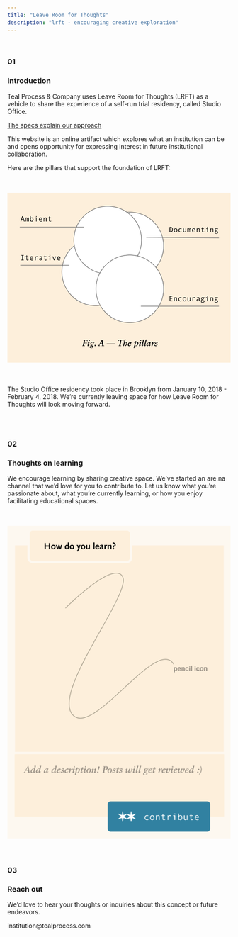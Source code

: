 ```yaml
---
title: "Leave Room for Thoughts"
description: "lrft - encouraging creative exploration"
---
```


<div class="gridded">
	<div class="row">
		<div class="col-3 sm-col-0">&nbsp;</div>
		<div class="col-1 sm-col-1">
			<h3 class="label ta-right">01</h3>
		</div>
		<div class="col-4 sm-col-11">
			<h3>Introduction</h3>
			<p>Teal Process & Company uses Leave Room for Thoughts (LRFT) as a vehicle to share the experience of a self-run trial residency, called Studio Office.</p>
			<a href="https://paper.dropbox.com/doc/Residency-Site-Spec--AqJkmn1f6xvYFivoNg3dU2HEAQ-MNh3pomrZyr85Ax45pYmt" target="_blank"><div class="btn btn-orange">
				<p>The specs explain our approach</p>
				<i class="arrow right"></i>
			</div></a>
			<p>This website is an online artifact which explores what an institution can be and opens opportunity for expressing interest in future institutional collaboration.</p>
			<p>Here are the pillars that support the foundation of LRFT:</p>
		</div>
		<div class="col-4 sm-col-0">&nbsp;</div>
	</div>
	<div class="row">
		<div class="col-4 sm-col-1">&nbsp;</div>
		<div class="col-4 sm-col-11">
			<img src="./images/pillars.png">
		</div>
		<div class="col-4 sm-col-0">&nbsp;</div>
	</div>
	<div class="row">
		<div class="col-4 sm-col-1">&nbsp;</div>
		<div class="col-4 sm-col-11">
			<p>The Studio Office residency took place in Brooklyn from January 10, 2018 - February 4, 2018. We’re currently leaving space for how Leave Room for Thoughts will look moving forward.</p>
		</div>
		<div class="col-4 sm-col-0">&nbsp;</div>
	</div>
	<!-- section 02 -->
	<div class="row newSection">
		<div class="col-3 sm-col-0">&nbsp;</div>
		<div class="col-1 sm-col-1">
			<h3 class="label ta-right">02</h3>
		</div>
		<div class="col-4 sm-col-11">
			<h3>Thoughts on learning</h3>
			<p>We encourage learning by sharing creative space. We’ve started an are.na channel that we’d love for you to contribute to. Let us know what you’re passionate about,  what you’re currently learning, or how you enjoy facilitating educational spaces. </p>
		</div>
		<div class="col-4 sm-col-0">&nbsp;</div>
	</div>
	<div class="row">
		<div class="col-4 sm-col-1">&nbsp;</div>
		<div class="col-4 sm-col-11">
			<img src="./images/arena-draw.png">
		</div>
		<div class="col-4 sm-col-0">&nbsp;</div>
	</div>
	<!-- section 03 -->
	<div class="row newSection">
		<div class="col-3 sm-col-0">&nbsp;</div>
		<div class="col-1 sm-col-1">
			<h3 class="label ta-right">03</h3>
		</div>
		<div class="col-4 sm-col-11">
			<h3>Reach out</h3>
			<p>We’d love to hear your thoughts or inquiries about this concept or future endeavors.</p>
			<p class="mono">institution@tealprocess.com</p>
		</div>
		<div class="col-4 sm-col-0">&nbsp;</div>
	</div>
</div>